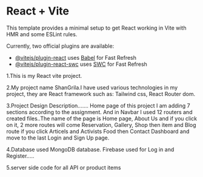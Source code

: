 # React + Vite

This template provides a minimal setup to get React working in Vite with HMR and some ESLint rules.

Currently, two official plugins are available:

- [@vitejs/plugin-react](https://github.com/vitejs/vite-plugin-react/blob/main/packages/plugin-react/README.md) uses [Babel](https://babeljs.io/) for Fast Refresh
- [@vitejs/plugin-react-swc](https://github.com/vitejs/vite-plugin-react-swc) uses [SWC](https://swc.rs/) for Fast Refresh


<!-- Project Deatils -->
1.This is my React vite project. 

2.My project name ShanGrila.I have used various technologies in my project, they are React framework such as: Tailwind css, React Router dom.

3.Project Design Description.......
Home page of this project I am adding 7 sections according to the assignment. And in Navbar I used 12 routers and created files..The name of the page is Home page, About Us and if you click on it, 2 more routes will come Reservation, Gallery, Shop then item and Blog route if you click Articels and Activists Food then Contact Dashboard and move to the last Login and Sign Up page.

4.Database used MongoDB database. Firebase used for Log in and Register.....

5.server side code for all API or product items

